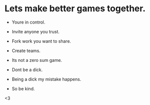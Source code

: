 # Lets make better games together.

- Youre in control.
- Invite anyone you trust.
- Fork work you want to share.
- Create teams.

- Its not a zero sum game.
- Dont be a dick.
- Being a dick my mistake happens.
- So be kind.

<3 
